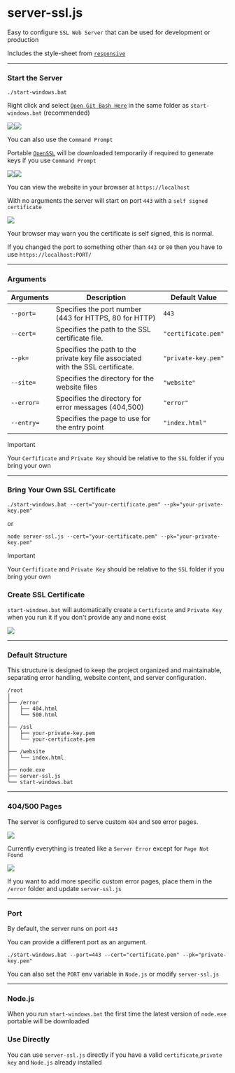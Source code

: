 # server-ssl.js

Easy to configure `SSL Web Server` that can be used for development or production

Includes the style-sheet from [`responsive`](https://github.com/FirstTimeEZ/responsive)

--------

### Start the Server

```
./start-windows.bat
```

Right click and select [`Open Git Bash Here`](https://git-scm.com/downloads/win) in the same folder as `start-windows.bat` (recommended)

[![](https://i.imgur.com/3QTywrk.png)](https://git-scm.com/downloads/win)[![](https://i.imgur.com/dGRvsRe.png)](https://git-scm.com/downloads/win)

You can also use the `Command Prompt`

Portable [`OpenSSL`](https://github.com/FirstTimeEZ/openssl) will be downloaded temporarily if required to generate keys if you use `Command Prompt`

[![](https://i.imgur.com/2anEyXe.png)](https://github.com/FirstTimeEZ/responsive)[![](https://i.imgur.com/wzs3sXc.png)](https://github.com/FirstTimeEZ/responsive)

You can view the website in your browser at `https://localhost`

With no arguments the server will start on port `443` with a `self signed certificate`

[![](https://i.imgur.com/4AeJ9Rs.png)](https://github.com/FirstTimeEZ/responsive)

Your browser may warn you the certificate is self signed, this is normal.

If you changed the port to something other than `443` or `80` then you have to use `https://localhost:PORT/`

--------

### Arguments

| Arguments       | Description                                      | Default Value         |
|--------------|--------------------------------------------------|-----------------------|
| `--port=`    | Specifies the port number (443 for HTTPS, 80 for HTTP) | `443` |
| `--cert=`    | Specifies the path to the SSL certificate file. | `"certificate.pem"` |
| `--pk=`      | Specifies the path to the private key file associated with the SSL certificate. | `"private-key.pem"` |
| `--site=`    | Specifies the directory for the website files | `"website"` |
| `--error=`   | Specifies the directory for error messages (404,500) | `"error"` |
| `--entry=`   | Specifies the page to use for the entry point | `"index.html"` |

> [!IMPORTANT]
> Your `Cerfificate` and `Private Key` should be relative to the `SSL` folder if you bring your own

--------

### Bring Your Own SSL Certificate

```
./start-windows.bat --cert="your-certificate.pem" --pk="your-private-key.pem"
```

or

```
node server-ssl.js --cert="your-certificate.pem" --pk="your-private-key.pem"
```

> [!IMPORTANT]
> Your `Cerfificate` and `Private Key` should be relative to the `SSL` folder if you bring your own

### Create SSL Certificate

`start-windows.bat` will automatically create a `Certificate` and `Private Key` when you run it if you don't provide any and none exist

![](https://i.imgur.com/vAMuDOG.png)

--------

### Default Structure

This structure is designed to keep the project organized and maintainable, separating error handling, website content, and server configuration.

```
/root
│
├── /error
│   ├── 404.html
│   └── 500.html
│
├── /ssl
│   ├── your-private-key.pem
│   └── your-certificate.pem
│
├── /website
│   └── index.html
│
├── node.exe
├── server-ssl.js
└── start-windows.bat
```

--------

### 404/500 Pages

The server is configured to serve custom `404` and `500` error pages. 

[![](https://i.imgur.com/LvLnXMR.png)](https://github.com/FirstTimeEZ/responsive)

Currently everything is treated like a `Server Error` except for `Page Not Found`

[![](https://i.imgur.com/HJoNquS.png)](https://github.com/FirstTimeEZ/responsive)

If you want to add more specific custom error pages, place them in the `/error` folder and update `server-ssl.js`

--------

### Port

By default, the server runs on port `443`

You can provide a different port as an argument.

```
./start-windows.bat --port=443 --cert="certificate.pem" --pk="private-key.pem"
```

You can also set the `PORT` env variable in `Node.js` or modify `server-ssl.js`

--------

### Node.js

When you run `start-windows.bat` the first time the latest version of `node.exe` portable will be downloaded

### Use Directly

You can use `server-ssl.js` directly if you have a valid `certificate`,`private key` and `Node.js` already installed